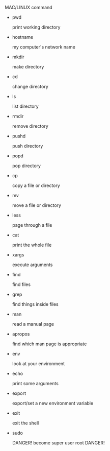 MAC/LINUX command

- pwd

  print working directory

- hostname

  my computer's network name

- mkdir

  make directory

- cd

  change directory

- ls

  list directory

- rmdir

  remove directory

- pushd

  push directory

- popd

  pop directory

- cp

  copy a file or directory

- mv

  move a file or directory

- less

  page through a file

- cat

  print the whole file

- xargs

  execute arguments

- find

  find files

- grep

  find things inside files

- man

  read a manual page

- apropos

  find which man page is appropriate

- env

  look at your environment

- echo

  print some arguments

- export

  export/set a new environment variable

- exit

  exit the shell

- sudo

  DANGER! become super user root DANGER!